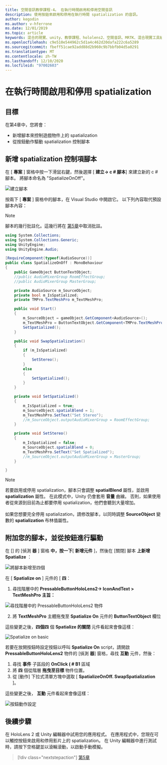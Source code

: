 ```yaml
---
title: 空間音訊教學課程-4。 在執行時間啟用和停用空間音訊
description: 使用按鈕來啟用和停用在執行時間 spatialization 的音訊。
author: kegodin
ms.author: v-hferrone
ms.date: 12/01/2019
ms.topic: article
keywords: 混合的現實、unity、教學課程、hololens2、空間音訊、MRTK、混合現實工具組、UWP、Windows 10、HRTF、前端相關的傳送功能、回音、Microsoft 空間定位器
ms.openlocfilehash: c9e510e544962c5d1a4c462d20dafa222c6a5289
ms.sourcegitcommit: fbeff51cae92add88d2b960c9b7bbfb04d5a0291
ms.translationtype: MT
ms.contentlocale: zh-TW
ms.lasthandoff: 12/10/2020
ms.locfileid: "97002603"
---
```

# <a name="enabling-and-disabling-spatialization-at-run-time"></a>在執行時間啟用和停用 spatialization

## <a name="objectives"></a>目標
在第4章中，您將會：
* 新增腳本來控制遊戲物件上的 spatialization
* 從按鈕動作驅動 spatialization 控制腳本

## <a name="add-spatialization-control-script"></a>新增 spatialization 控制項腳本
在 [ **專案** ] 窗格中按一下滑鼠右鍵，然後選擇 [ **建立-> c # 腳本**] 來建立新的 c # 腳本。 將腳本命名為 "SpatializeOnOff"。

![建立腳本](images/spatial-audio/create-script.png)

按兩下 [ **專案** ] 窗格中的腳本，在 Visual Studio 中開啟它。 以下列內容取代預設腳本內容：

> [!NOTE]
> 腳本的幾行批註化。這幾行將在 [第5章](unity-spatial-audio-ch5.md)中取消批註。

```c#
using System.Collections;
using System.Collections.Generic;
using UnityEngine;
using UnityEngine.Audio;

[RequireComponent(typeof(AudioSource))]
public class SpatializeOnOff : MonoBehaviour
{
    public GameObject ButtonTextObject;
    //public AudioMixerGroup RoomEffectGroup;
    //public AudioMixerGroup MasterGroup;

    private AudioSource m_SourceObject;
    private bool m_IsSpatialized;
    private TMPro.TextMeshPro m_TextMeshPro;

    public void Start()
    {
        m_SourceObject = gameObject.GetComponent<AudioSource>();
        m_TextMeshPro = ButtonTextObject.GetComponent<TMPro.TextMeshPro>();
        SetSpatialized();
    }

    public void SwapSpatialization()
    {
        if (m_IsSpatialized)
        {
            SetStereo();
        }
        else
        {
            SetSpatialized();
        }
    }

    private void SetSpatialized()
    {
        m_IsSpatialized = true;
        m_SourceObject.spatialBlend = 1;
        m_TextMeshPro.SetText("Set Stereo");
        //m_SourceObject.outputAudioMixerGroup = RoomEffectGroup;
    }

    private void SetStereo()
    {
        m_IsSpatialized = false;
        m_SourceObject.spatialBlend = 0;
        m_TextMeshPro.SetText("Set Spatialized");
        //m_SourceObject.outputAudioMixerGroup = MasterGroup;
    }

}
```

> [!NOTE]
> 若要啟用或停用 spatialization，腳本只會調整 **spatialBlend** 屬性，並啟用 **spatialization** 屬性。 在此模式中，Unity 仍會套用 **音量** 曲線。 否則，如果使用者從來源到目前為止都要停用 spatialization，他們會聽到大量增加。 <br> <br>
> 如果您想要完全停用 spatialization，請修改腳本，以同時調整 **SourceObject** 變數的 **spatialization** 布林值屬性。

## <a name="attach-your-script-and-drive-it-from-the-button"></a>附加您的腳本，並從按鈕進行驅動
在 [] 的 [偵測 **器** ] 窗格 **中，按一下**[ **新增元件** ]，然後在 [關閉] 腳本 **上新增 Spatialize** ：

![將腳本新增至四個](images/spatial-audio/add-script-to-quad.png)

在 [ **Spatialize on** ] 元件的 [ **四**：
1. 尋找階層中的 **PressableButtonHoloLens2-> IconAndText > TextMeshPro** **主旨：**

![尋找階層中的 PressableButtonHoloLens2 物件](images/spatial-audio/pressable-button-object.png)

2. 將 **TextMeshPro** 主體拖曳至 **Spatialize On** 元件的 **ButtonTextObject** 欄位

這些變更之後，**四個四** 個 **Spatialize 的關閉** 元件看起來會像這樣：

![Spatialize on basic](images/spatial-audio/spatialize-on-off-basic.png)

若要在放開按鈕時設定按鈕以呼叫 **Spatialize On** script，請開啟 **PressableButtonHoloLens2** 物件的 [偵測 **器**] 窗格，尋找 **互動** 元件，然後：
1. 尋找 **事件** 子區段的 **OnClick ( # B1** 區域
2. 將 **四** 個從階層 **拖曳至目標** 物件位置。
3. 從 [動作] 下拉式清單方塊中選取 [ **SpatializeOnOff. SwapSpatialization** ]。

這些變更之後， **互動** 元件看起來會像這樣：

![按鈕動作設定](images/spatial-audio/button-action-settings.png)

## <a name="next-steps"></a>後續步驟
在 HoloLens 2 或 Unity 編輯器中試用您的應用程式。 在應用程式中，您現在可以觸控按鈕來啟用和停用影片上的 spatialization。 在 Unity 編輯器中進行測試時，請按下空格鍵並以滾輪滾動，以啟動手動模擬。 

> [!div class="nextstepaction"]
> [第5章](unity-spatial-audio-ch5.md) 

